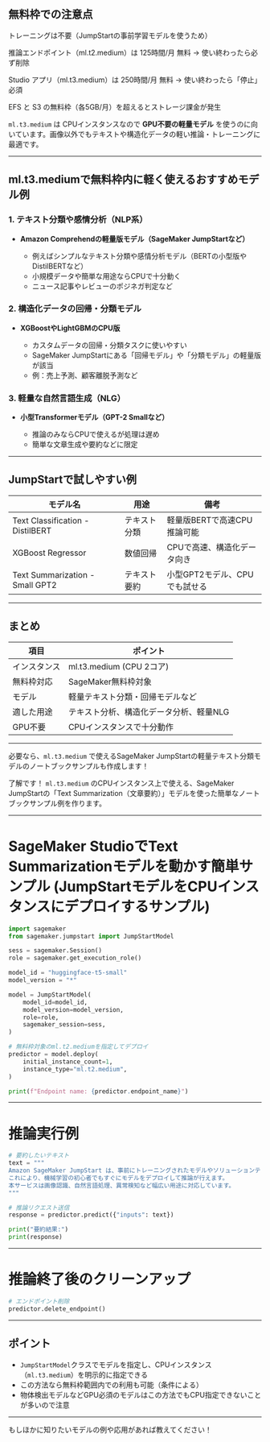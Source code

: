 ## 無料枠での注意点
トレーニングは不要（JumpStartの事前学習モデルを使うため）

推論エンドポイント（ml.t2.medium）は 125時間/月 無料 → 使い終わったら必ず削除

Studio アプリ（ml.t3.medium）は 250時間/月 無料 → 使い終わったら「停止」必須

EFS と S3 の無料枠（各5GB/月）を超えるとストレージ課金が発生


`ml.t3.medium` は CPUインスタンスなので **GPU不要の軽量モデル** を使うのに向いています。画像以外でもテキストや構造化データの軽い推論・トレーニングに最適です。

---

## ml.t3.mediumで無料枠内に軽く使えるおすすめモデル例

### 1. テキスト分類や感情分析（NLP系）

* **Amazon Comprehendの軽量版モデル（SageMaker JumpStartなど）**

  * 例えばシンプルなテキスト分類や感情分析モデル（BERTの小型版やDistilBERTなど）
  * 小規模データや簡単な用途ならCPUで十分動く
  * ニュース記事やレビューのポジネガ判定など

### 2. 構造化データの回帰・分類モデル

* **XGBoostやLightGBMのCPU版**

  * カスタムデータの回帰・分類タスクに使いやすい
  * SageMaker JumpStartにある「回帰モデル」や「分類モデル」の軽量版が該当
  * 例：売上予測、顧客離脱予測など

### 3. 軽量な自然言語生成（NLG）

* **小型Transformerモデル（GPT-2 Smallなど）**

  * 推論のみならCPUで使えるが処理は遅め
  * 簡単な文章生成や要約などに限定

---

## JumpStartで試しやすい例

| モデル名                             | 用途     | 備考                 |
| -------------------------------- | ------ | ------------------ |
| Text Classification - DistilBERT | テキスト分類 | 軽量版BERTで高速CPU推論可能  |
| XGBoost Regressor                | 数値回帰   | CPUで高速、構造化データ向き    |
| Text Summarization - Small GPT2  | テキスト要約 | 小型GPT2モデル、CPUでも試せる |

---

## まとめ

| 項目     | ポイント                   |
| ------ | ---------------------- |
| インスタンス | ml.t3.medium (CPU 2コア) |
| 無料枠対応  | SageMaker無料枠対象         |
| モデル    | 軽量テキスト分類・回帰モデルなど       |
| 適した用途  | テキスト分析、構造化データ分析、軽量NLG  |
| GPU不要  | CPUインスタンスで十分動作         |

---

必要なら、`ml.t3.medium` で使えるSageMaker JumpStartの軽量テキスト分類モデルのノートブックサンプルも作成します！

了解です！
`ml.t3.medium` のCPUインスタンス上で使える、SageMaker JumpStartの「Text Summarization（文章要約）」モデルを使った簡単なノートブックサンプル例を作ります。

---

# SageMaker StudioでText Summarizationモデルを動かす簡単サンプル (JumpStartモデルをCPUインスタンスにデプロイするサンプル)

```python
import sagemaker
from sagemaker.jumpstart import JumpStartModel

sess = sagemaker.Session()
role = sagemaker.get_execution_role()

model_id = "huggingface-t5-small"
model_version = "*"

model = JumpStartModel(
    model_id=model_id,
    model_version=model_version,
    role=role,
    sagemaker_session=sess,
)

# 無料枠対象のml.t2.mediumを指定してデプロイ
predictor = model.deploy(
    initial_instance_count=1,
    instance_type="ml.t2.medium",
)

print(f"Endpoint name: {predictor.endpoint_name}")
```

---

# 推論実行例

```python
# 要約したいテキスト
text = """
Amazon SageMaker JumpStart は、事前にトレーニングされたモデルやソリューションテンプレートを簡単に利用できる機能です。
これにより、機械学習の初心者でもすぐにモデルをデプロイして推論が行えます。
本サービスは画像認識、自然言語処理、異常検知など幅広い用途に対応しています。
"""

# 推論リクエスト送信
response = predictor.predict({"inputs": text})

print("要約結果:")
print(response)
```

---

# 推論終了後のクリーンアップ

```python
# エンドポイント削除
predictor.delete_endpoint()
```

---

## ポイント

* `JumpStartModel`クラスでモデルを指定し、CPUインスタンス（`ml.t3.medium`）を明示的に指定できる
* この方法なら無料枠範囲内での利用も可能（条件による）
* 物体検出モデルなどGPU必須のモデルはこの方法でもCPU指定できないことが多いので注意

---

もしほかに知りたいモデルの例や応用があれば教えてください！
